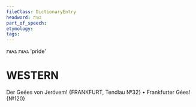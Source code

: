 ```yaml
---
fileClass: DictionaryEntry
headword: גאות
part_of_speech: 
etymology: 
tags: 
---
```

גאות
גֵּאוּת
'pride'

WESTERN
========

Der Geées von Jeróvem!
{FRANKFURT, Tendlau №32}
	•	Frankfurter Gées! {№120}
